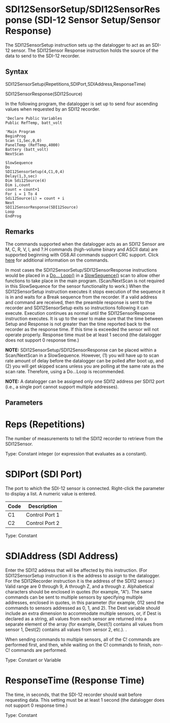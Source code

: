 # SDI12SensorSetup/SDI12SensorResponse (SDI-12 Sensor Setup/Sensor Response)

The SDI12SensorSetup instruction sets up the datalogger to act as an SDI-12 sensor. The SDI12Sensor Response instruction holds the source of the data to send to the SDI-12 recorder.

## Syntax

SDI12SensorSetup(Repetitions,SDIPort,SDIAddress,ResponseTime)

SDI12SensorResponse(SDI12Source)

In the following program, the datalogger is set up to send four ascending values when requested by an SDI12 recorder.

```
'Declare Public Variables
Public RefTemp, batt_volt

'Main Program
BeginProg
Scan (1,Sec,0,0)
PanelTemp (RefTemp,4000)
Battery (batt_volt)
NextScan

SlowSequence
Do
SDI12SensorSetup(4,C1,0,4)
Delay(1,3,sec)
Dim Sdi12Source(4)
Dim i,count
count = count+1
For i = 1 To 4
Sdi12Source(i) = count + i
Next
SDI12SensorResponse(SDI12Source)
Loop
EndProg
```

## Remarks

The commands supported when the datalogger acts as an SDI12 Sensor are M, C, R, V, I, and ?.H commands (high-volume binary and ASCII data) are supported beginning with OS8.All commands support CRC support. Click [here](../Info/sdi12sensorsetupsupportedcommands.md) for additional information on the commands.

In most cases the SDI12SensorSetup/SDI12SensorResponse instructions would be placed in a [Do... Loop()](doloop.md) in a [SlowSequence()](slowsequence.md) scan to allow other functions to take place in the main program. (Scan/NextScan is not required in this SlowSequence for the sensor functionality to work.) When the SDI12SensorSetup instruction executes it stops execution of the sequence it is in and waits for a Break sequence from the recorder. If a valid address and command are received, then the preamble response is sent to the recorder and SDI12SensorSetup exits so instructions following it can execute. Execution continues as normal until the SDI12SensorResponse instruction executes. It is up to the user to make sure that the time between Setup and Response is not greater than the time reported back to the recorder as the response time. If this time is exceeded the sensor will not operate properly. Response time must be at least 1 second (the datalogger does not support 0 response time.)

**NOTE:** SDI12SensorSetup/SDI12SensorResponse can be placed within a Scan/NextScan in a SlowSequence. However, (1) you will have up to scan rate amount of delay before the datalogger can be polled after boot up, and (2) you will get skipped scans unless you are polling at the same rate as the scan rate. Therefore, using a Do...Loop is recommended.

**NOTE:** A datalogger can be assigned only one SDI12 address per SDI12 port (i.e., a single port cannot support multiple addresses).

## Parameters

# Reps (Repetitions)

The number of measurements to tell the SDI12 recorder to retrieve from the SDI12Sensor.

Type: Constant integer (or expression that evaluates as a constant).

# SDIPort (SDI Port)

The port to which the SDI-12 sensor is connected. Right-click the parameter to display a list. A numeric value is entered.

| Code | Description    |
| ---- | -------------- |
| C1   | Control Port 1 |
| C2   | Control Port 2 |

Type: Constant

# SDIAddress (SDI Address)

Enter the SDI12 address that will be affected by this instruction. (For SDI12SensorSetup instruction it is the address to assign to the datalogger. For the SDI12Recorder instruction it is the address of the SDI12 sensor.) Valid range are 0 through 9, A through Z, and a through z. Alphabetical characters should be enclosed in quotes (for example, "A"). The same commands can be sent to multiple sensors by specifying multiple addresses, enclosed in quotes, in this parameter (for example, 012 send the commands to sensors addressed as 0, 1, and 2). The Dest variable should include an extra dimension to accommodate multiple sensors, or, if Dest is declared as a string, all values from each sensor are returned into a separate element of the array (for example, Dest(1) contains all values from sensor 1, Dest(2) contains all values from sensor 2, etc.). .

When sending commands to multiple sensors, all of the C! commands are performed first, and then, while waiting on the C! commands to finish, non-C! commands are performed.

Type: Constant or Variable

# ResponseTime (Response Time)

The time, in seconds, that the SDI-12 recorder should wait before requesting data. This setting must be at least 1 second (the datalogger does not support 0 response time.)

Type: Constant
